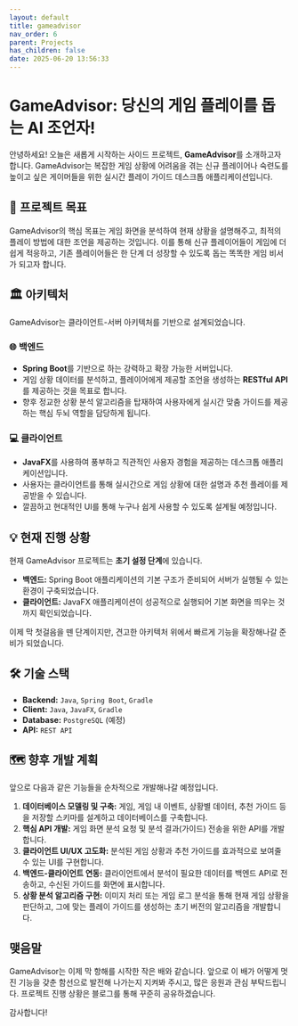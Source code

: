 ```yaml
---
layout: default
title: gameadvisor
nav_order: 6
parent: Projects
has_children: false
date: 2025-06-20 13:56:33
---
```


# GameAdvisor: 당신의 게임 플레이를 돕는 AI 조언자!

안녕하세요! 오늘은 새롭게 시작하는 사이드 프로젝트, **GameAdvisor**를 소개하고자 합니다. GameAdvisor는 복잡한 게임 상황에 어려움을 겪는 신규 플레이어나 숙련도를 높이고 싶은 게이머들을 위한 실시간 플레이 가이드 데스크톱 애플리케이션입니다.

## 🚀 프로젝트 목표

GameAdvisor의 핵심 목표는 게임 화면을 분석하여 현재 상황을 설명해주고, 최적의 플레이 방법에 대한 조언을 제공하는 것입니다. 이를 통해 신규 플레이어들이 게임에 더 쉽게 적응하고, 기존 플레이어들은 한 단계 더 성장할 수 있도록 돕는 똑똑한 게임 비서가 되고자 합니다.

## 🏛️ 아키텍처

GameAdvisor는 클라이언트-서버 아키텍처를 기반으로 설계되었습니다.

### 🌐 백엔드

-   **Spring Boot**를 기반으로 하는 강력하고 확장 가능한 서버입니다.
-   게임 상황 데이터를 분석하고, 플레이어에게 제공할 조언을 생성하는 **RESTful API**를 제공하는 것을 목표로 합니다.
-   향후 정교한 상황 분석 알고리즘을 탑재하여 사용자에게 실시간 맞춤 가이드를 제공하는 핵심 두뇌 역할을 담당하게 됩니다.

### 💻 클라이언트

-   **JavaFX**를 사용하여 풍부하고 직관적인 사용자 경험을 제공하는 데스크톱 애플리케이션입니다.
-   사용자는 클라이언트를 통해 실시간으로 게임 상황에 대한 설명과 추천 플레이를 제공받을 수 있습니다.
-   깔끔하고 현대적인 UI를 통해 누구나 쉽게 사용할 수 있도록 설계될 예정입니다.

## 💡 현재 진행 상황

현재 GameAdvisor 프로젝트는 **초기 설정 단계**에 있습니다.

-   **백엔드:** Spring Boot 애플리케이션의 기본 구조가 준비되어 서버가 실행될 수 있는 환경이 구축되었습니다.
-   **클라이언트:** JavaFX 애플리케이션이 성공적으로 실행되어 기본 화면을 띄우는 것까지 확인되었습니다.

이제 막 첫걸음을 뗀 단계이지만, 견고한 아키텍처 위에서 빠르게 기능을 확장해나갈 준비가 되었습니다.

## 🛠️ 기술 스택

-   **Backend:** `Java`, `Spring Boot`, `Gradle`
-   **Client:** `Java`, `JavaFX`, `Gradle`
-   **Database:** `PostgreSQL` (예정)
-   **API:** `REST API`

## 🗺️ 향후 개발 계획

앞으로 다음과 같은 기능들을 순차적으로 개발해나갈 예정입니다.

1.  **데이터베이스 모델링 및 구축:** 게임, 게임 내 이벤트, 상황별 데이터, 추천 가이드 등을 저장할 스키마를 설계하고 데이터베이스를 구축합니다.
2.  **핵심 API 개발:** 게임 화면 분석 요청 및 분석 결과(가이드) 전송을 위한 API를 개발합니다.
3.  **클라이언트 UI/UX 고도화:** 분석된 게임 상황과 추천 가이드를 효과적으로 보여줄 수 있는 UI를 구현합니다.
4.  **백엔드-클라이언트 연동:** 클라이언트에서 분석이 필요한 데이터를 백엔드 API로 전송하고, 수신된 가이드를 화면에 표시합니다.
5.  **상황 분석 알고리즘 구현:** 이미지 처리 또는 게임 로그 분석을 통해 현재 게임 상황을 판단하고, 그에 맞는 플레이 가이드를 생성하는 초기 버전의 알고리즘을 개발합니다.

## 맺음말

GameAdvisor는 이제 막 항해를 시작한 작은 배와 같습니다. 앞으로 이 배가 어떻게 멋진 기능을 갖춘 함선으로 발전해 나가는지 지켜봐 주시고, 많은 응원과 관심 부탁드립니다. 프로젝트 진행 상황은 블로그를 통해 꾸준히 공유하겠습니다.

감사합니다! 